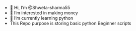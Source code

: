 - 👋 Hi, I’m @Shweta-sharma55
- 👀 I’m interested in making money
- 🌱 I’m currently learning python
- This Repo purpose is storing basic python Beginner scripts 

<!---
Shweta-sharma55/Shweta-sharma55 is a ✨ special ✨ repository because its `README.md` (this file) appears on your GitHub profile.
You can click the Preview link to take a look at your changes.
--->
